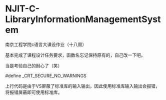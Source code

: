 # NJIT-C-LibraryInformationManagementSystem
南京工程学院c语言大课设作业（十八周）

基本完成了课程设计任务要求，函数名忘记保持原有的，自己改一下吧。  


当是考验自己的耐心了（笑）  


\#define  _CRT_SECURE_NO_WARNINGS  

上行代码是由于VS屏蔽了标准库的输入输出，因此使用标准库输入输出会报错，将报错屏蔽即可使用标准库。
